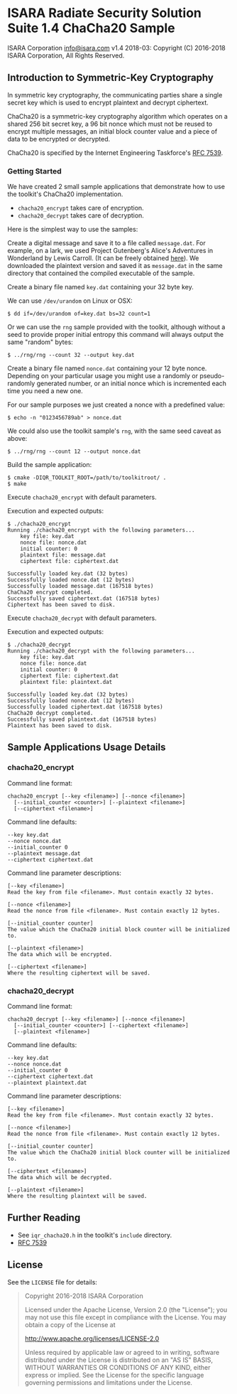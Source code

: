 # ISARA Radiate Security Solution Suite 1.4 ChaCha20 Sample
ISARA Corporation <info@isara.com>
v1.4 2018-03: Copyright (C) 2016-2018 ISARA Corporation, All Rights Reserved.

## Introduction to Symmetric-Key Cryptography

In symmetric key cryptography, the communicating parties share a single secret
key which is used to encrypt plaintext and decrypt ciphertext.

ChaCha20 is a symmetric-key cryptography algorithm which operates on a shared
256 bit secret key, a 96 bit nonce which must not be reused to encrypt multiple
messages, an initial block counter value and a piece of data to be encrypted or
decrypted.

ChaCha20 is specified by the Internet Engineering Taskforce's
[RFC 7539](https://tools.ietf.org/html/rfc7539).

### Getting Started

We have created 2 small sample applications that demonstrate how to use the
toolkit's ChaCha20 implementation.

* `chacha20_encrypt` takes care of encryption.
* `chacha20_decrypt` takes care of decryption.

Here is the simplest way to use the samples:

Create a digital message and save it to a file called `message.dat`. For
example, on a lark, we used Project Gutenberg's Alice's Adventures in
Wonderland by Lewis Carroll. (It can be freely obtained
[here](http://www.gutenberg.org/ebooks/11.txt.utf-8)).
We downloaded the plaintext version and saved it as `message.dat` in the same
directory that contained the compiled executable of the sample.

Create a binary file named `key.dat` containing your 32 byte key.

We can use `/dev/urandom` on Linux or OSX:

```
$ dd if=/dev/urandom of=key.dat bs=32 count=1
```

Or we can use the `rng` sample provided with the toolkit, although without
a seed to provide proper initial entropy this command will always output the
same "random" bytes:

```
$ ../rng/rng --count 32 --output key.dat
```

Create a binary file named `nonce.dat` containing your 12 byte nonce. Depending
on your particular usage you might use a randomly or pseudo-randomly generated
number, or an initial nonce which is incremented each time you need a new one.

For our sample purposes we just created a nonce with a predefined value:

```
$ echo -n "0123456789ab" > nonce.dat
```

We could also use the toolkit sample's `rng`, with the same seed caveat as
above:

```
$ ../rng/rng --count 12 --output nonce.dat
```

Build the sample application:

```
$ cmake -DIQR_TOOLKIT_ROOT=/path/to/toolkitroot/ .
$ make
```

Execute `chacha20_encrypt` with default parameters.

Execution and expected outputs:

```
$ ./chacha20_encrypt
Running ./chacha20_encrypt with the following parameters...
    key file: key.dat
    nonce file: nonce.dat
    initial counter: 0
    plaintext file: message.dat
    ciphertext file: ciphertext.dat

Successfully loaded key.dat (32 bytes)
Successfully loaded nonce.dat (12 bytes)
Successfully loaded message.dat (167518 bytes)
ChaCha20 encrypt completed.
Successfully saved ciphertext.dat (167518 bytes)
Ciphertext has been saved to disk.
```

Execute `chacha20_decrypt` with default parameters.

Execution and expected outputs:

```
$ ./chacha20_decrypt
Running ./chacha20_decrypt with the following parameters...
    key file: key.dat
    nonce file: nonce.dat
    initial counter: 0
    ciphertext file: ciphertext.dat
    plaintext file: plaintext.dat

Successfully loaded key.dat (32 bytes)
Successfully loaded nonce.dat (12 bytes)
Successfully loaded ciphertext.dat (167518 bytes)
ChaCha20 decrypt completed.
Successfully saved plaintext.dat (167518 bytes)
Plaintext has been saved to disk.
```

## Sample Applications Usage Details

### chacha20_encrypt

Command line format:

```
chacha20_encrypt [--key <filename>] [--nonce <filename>]
  [--initial_counter <counter>] [--plaintext <filename>]
  [--ciphertext <filename>]
```

Command line defaults:

```
--key key.dat
--nonce nonce.dat
--initial_counter 0
--plaintext message.dat
--ciphertext ciphertext.dat
```

Command line parameter descriptions:

```
[--key <filename>]
Read the key from file <filename>. Must contain exactly 32 bytes.

[--nonce <filename>]
Read the nonce from file <filename>. Must contain exactly 12 bytes.

[--initial_counter counter]
The value which the ChaCha20 initial block counter will be initialized to.

[--plaintext <filename>]
The data which will be encrypted.

[--ciphertext <filename>]
Where the resulting ciphertext will be saved.
```

### chacha20_decrypt

Command line format:

```
chacha20_decrypt [--key <filename>] [--nonce <filename>]
  [--initial_counter <counter>] [--ciphertext <filename>]
  [--plaintext <filename>]
```

Command line defaults:

```
--key key.dat
--nonce nonce.dat
--initial_counter 0
--ciphertext ciphertext.dat
--plaintext plaintext.dat
```

Command line parameter descriptions:

```
[--key <filename>]
Read the key from file <filename>. Must contain exactly 32 bytes.

[--nonce <filename>]
Read the nonce from file <filename>. Must contain exactly 12 bytes.

[--initial_counter counter]
The value which the ChaCha20 initial block counter will be initialized to.

[--ciphertext <filename>]
The data which will be decrypted.

[--plaintext <filename>]
Where the resulting plaintext will be saved.
```

## Further Reading

* See `iqr_chacha20.h` in the toolkit's `include` directory.
* [RFC 7539](https://tools.ietf.org/html/rfc7539)

## License

See the `LICENSE` file for details:

> Copyright 2016-2018 ISARA Corporation
> 
> Licensed under the Apache License, Version 2.0 (the "License");
> you may not use this file except in compliance with the License.
> You may obtain a copy of the License at
> 
> http://www.apache.org/licenses/LICENSE-2.0
> 
> Unless required by applicable law or agreed to in writing, software
> distributed under the License is distributed on an "AS IS" BASIS,
> WITHOUT WARRANTIES OR CONDITIONS OF ANY KIND, either express or implied.
> See the License for the specific language governing permissions and
> limitations under the License.
